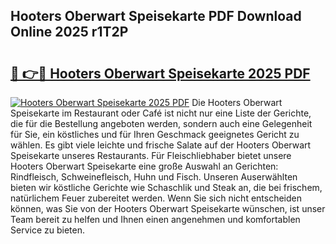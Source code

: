 ## Hooters Oberwart Speisekarte PDF Download Online 2025 r1T2P

# <h2><a href="http://gcdh4w7.nevu.top/?p=Hooters+Oberwart+Speisekarte">🔗 👉🔴 Hooters Oberwart Speisekarte 2025 PDF</a></h2>

[![Hooters Oberwart Speisekarte 2025 PDF](https://i.imgur.com/dBaPXMq.png)](http://gcdh4w7.nevu.top/?p=Hooters+Oberwart+Speisekarte)
Die Hooters Oberwart Speisekarte im Restaurant oder Café ist nicht nur eine Liste der Gerichte, die für die Bestellung angeboten werden, sondern auch eine Gelegenheit für Sie, ein köstliches und für Ihren Geschmack geeignetes Gericht zu wählen. Es gibt viele leichte und frische Salate auf der Hooters Oberwart Speisekarte unseres Restaurants. Für Fleischliebhaber bietet unsere Hooters Oberwart Speisekarte eine große Auswahl an Gerichten: Rindfleisch, Schweinefleisch, Huhn und Fisch. Unseren Auserwählten bieten wir köstliche Gerichte wie Schaschlik und Steak an, die bei frischem, natürlichem Feuer zubereitet werden. Wenn Sie sich nicht entscheiden können, was Sie von der Hooters Oberwart Speisekarte wünschen, ist unser Team bereit zu helfen und Ihnen einen angenehmen und komfortablen Service zu bieten.
